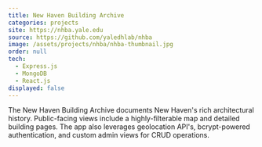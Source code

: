 ```yaml
---
title: New Haven Building Archive
categories: projects
site: https://nhba.yale.edu
source: https://github.com/yaledhlab/nhba
image: /assets/projects/nhba/nhba-thumbnail.jpg
order: null
tech:
  - Express.js
  - MongoDB
  - React.js
displayed: false
---
```


The New Haven Building Archive documents New Haven's rich architectural history. Public-facing views include a highly-filterable map and detailed building pages. The app also leverages geolocation API's, bcrypt-powered authentication, and custom admin views for CRUD operations.

